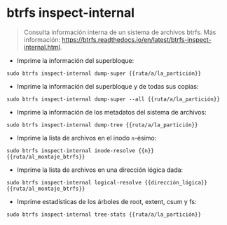 # btrfs inspect-internal

> Consulta información interna de un sistema de archivos btrfs.
> Más información: <https://btrfs.readthedocs.io/en/latest/btrfs-inspect-internal.html>.

- Imprime la información del superbloque:

`sudo btrfs inspect-internal dump-super {{ruta/a/la_partición}}`

- Imprime la información del superbloque y de todas sus copias:

`sudo btrfs inspect-internal dump-super --all {{ruta/a/la_partición}}`

- Imprime la información de los metadatos del sistema de archivos:

`sudo btrfs inspect-internal dump-tree {{ruta/a/la_partición}}`

- Imprime la lista de archivos en el inodo `n`-ésimo:

`sudo btrfs inspect-internal inode-resolve {{n}} {{ruta/al_montaje_btrfs}}`

- Imprime la lista de archivos en una dirección lógica dada:

`sudo btrfs inspect-internal logical-resolve {{dirección_lógica}} {{ruta/al_montaje_btrfs}}`

- Imprime estadísticas de los árboles de root, extent, csum y fs:

`sudo btrfs inspect-internal tree-stats {{ruta/a/la_partición}}`

